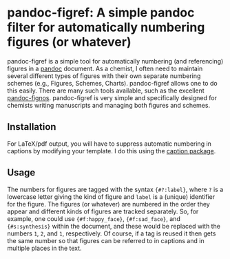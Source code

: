 # pandoc-figref: A simple pandoc filter for automatically numbering figures (or whatever)

pandoc-figref is a simple tool for automatically numbering (and referencing) figures in a
[pandoc][] document. As a chemist, I often need to maintain several different types of figures with
their own separate numbering schemes (e.g., Figures, Schemes, Charts). pandoc-figref allows one to
do this easily. There are many such tools available, such as the excellent [pandoc-fignos][].
pandoc-figref is very simple and specifically designed for chemists writing manuscripts and
managing both figures and schemes.

## Installation

For LaTeX/pdf output, you will have to suppress automatic numbering in captions by modifying your
template. I do this using the [caption package][cap_pkg].

## Usage

The numbers for figures are tagged with the syntax `{#?:label}`, where `?` is a lowercase letter
giving the kind of figure and `label` is a (unique) identifier for the figure. The figures (or
whatever) are numbered in the order they appear and different kinds of figures are tracked
separately. So, for example, one could use `{#f:happy_face}`, `{#f:sad_face}`, and `{#s:synthesis}`
within the document, and these would be replaced with the numbers `1`, `2`, and `1`, respectively.
Of course, if a tag is reused it then gets the same number so that figures can be referred to in 
captions and in multiple places in the text.

[pandoc]: http://pandoc.org
[pandoc-fignos]: https://github.com/tomduck/pandoc-fignos
[cap_pkg]: https://www.ctan.org/pkg/caption